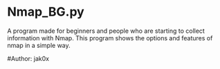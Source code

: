 # Nmap_BG.py

A program made for beginners and people who are starting to collect information with Nmap.
This program shows the options and features of nmap in a simple way.

#Author: jak0x
